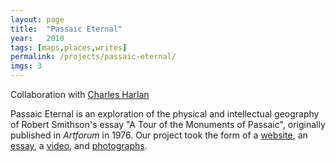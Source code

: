 ```yaml
---
layout: page
title:  "Passaic Eternal"
year:   2010
tags: [maps,places,writes]
permalink: /projects/passaic-eternal/
imgs: 3
---
```


Collaboration with [Charles Harlan](http://charlesharlan.com)

Passaic Eternal is an exploration of the physical and intellectual geography of Robert Smithson's essay "A Tour of the Monuments of Passaic", originally published in _Artforum_ in 1976. Our project took the form of a [website](http://passaiceternal.com), an [essay](passaiceternal.pdf), a [video](https://www.youtube.com/watch?feature=player_embedded&v=fDhYnGQE4cs), and [photographs](https://secure.flickr.com/photos/charlesharlan/sets/72157626185093183/).

